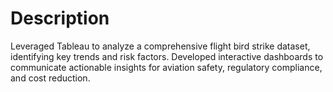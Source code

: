 # Description
Leveraged Tableau to analyze a comprehensive flight bird strike dataset, identifying key trends and risk factors.
Developed interactive dashboards to communicate actionable insights for aviation safety, regulatory compliance, and cost
reduction.
